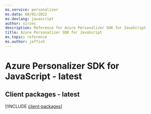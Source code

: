 ```yaml
---
ms.service: personalizer
ms.data: 08/01/2022
ms.devlang: javascript
author: xirzec
description: Reference for Azure Personalizer SDK for JavaScript
title: Azure Personalizer SDK for JavaScript
ms.topic: reference
ms.author: jeffish
---
```

# Azure Personalizer SDK for JavaScript - latest

## Client packages - latest
[!INCLUDE [client-packages](personalizer-client-index.md)]